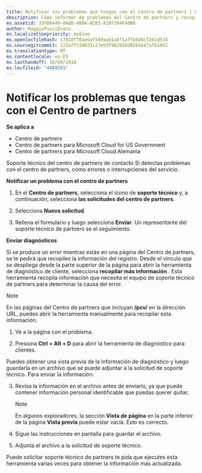 ```yaml
---
title: Notificar los problemas que tengas con el Centro de partners | Centro de partners
description: Cómo informar de problemas del Centro de partners y recopilar información de diagnóstico para nuestro equipo de soporte técnico.
ms.assetid: 33FB8449-0A8B-48B4-8CB3-A297104F40B0
author: MaggiePucciEvans
ms.localizationpriority: medium
ms.openlocfilehash: c7010f70ae6af549aab1a8f1affb926cf261d534
ms.sourcegitcommit: 123a7f53d633c27eb5f982926d856de47afb1042
ms.translationtype: MT
ms.contentlocale: es-ES
ms.lasthandoff: 10/09/2018
ms.locfileid: "4489281"
---
```

# <a name="report-problems-with-partner-center"></a>Notificar los problemas que tengas con el Centro de partners

**Se aplica a**

-  Centro de partners
-  Centro de partners para Microsoft Cloud for US Government
-  Centro de partners para Microsoft Cloud Alemania

Soporte técnico del centro de partners de contacto Si detectas problemas con el centro de partners, como errores o interrupciones del servicio.

**Notificar un problema con el centro de partners**

1.  En el **Centro de partners**, selecciona el icono de **soporte técnico** y, a continuación, selecciona **las solicitudes del centro de partners**.

2.  Selecciona **Nueva solicitud**.

3.  Rellena el formulario y luego selecciona **Enviar**. Un representante del soporte técnico de partners se el seguimiento.

**Enviar diagnósticos**

Si se produce un error mientras estás en una página del Centro de partners, se te pedirá que recopiles la información del registro. Desde el vínculo que se despliega desde la parte superior de la página para abrir la herramienta de diagnóstico de cliente, selecciona **recopilar más información** . Esta herramienta recopila información que necesita el equipo de soporte técnico de partners para determinar la causa del error. 

>[!NOTE]
>En las páginas del Centro de partners que incluyan **/pcv/** en la dirección URL, puedes abrir la herramienta manualmente para recopilar esta información.

1.  Ve a la página con el problema.

2.  Presiona **Ctrl + Alt + D** para abrir la herramienta de diagnóstico para clientes.

Puedes obtener una vista previa de la información de diagnóstico y luego guardarla en un archivo que se puede adjuntar a la solicitud de soporte técnico. Para enviar la información:

3.  Revisa la información en el archivo antes de enviarlo, ya que puede contener información personal identificable que puedas querer quitar. 

    >[!NOTE]
    >En algunos exploradores, la sección **Vista de página** en la parte inferior de la página **Vista previa** puede estar vacía. Esto es correcto.

4.  Sigue las instrucciones en pantalla para guardar el archivo.

5.  Adjunta el archivo a la solicitud de soporte técnico.

Puede solicitar soporte técnico de partners te pida que ejecutes esta herramienta varias veces para obtener la información más actualizada.


